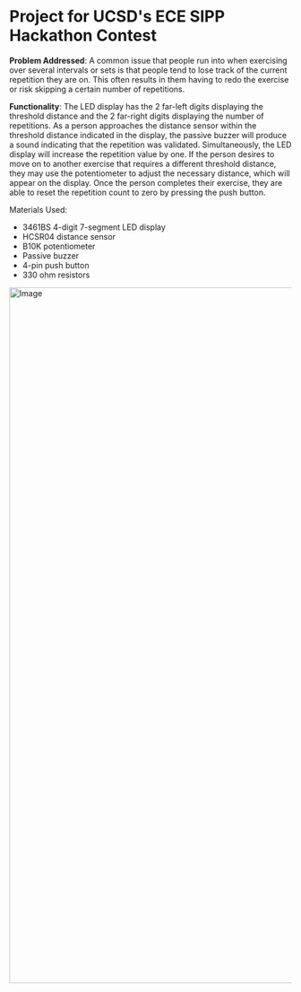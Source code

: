 # **Project for UCSD's ECE SIPP Hackathon Contest**  

**Problem Addressed**: A common issue that people run into when exercising over several intervals or sets is that people tend to lose track of the current repetition they are on. This often results in them having to redo the exercise or risk skipping a certain number of repetitions.   

**Functionality**: The LED display has the 2 far-left digits displaying the threshold distance and the 2 far-right digits displaying the number of repetitions. As a person approaches the distance sensor within the threshold distance indicated in the display, the passive buzzer will produce a sound indicating that the repetition was validated. Simultaneously, the LED display will increase the repetition value by one. If the person desires to move on to another exercise that requires a different threshold distance, they may use the potentiometer to adjust the necessary distance, which will appear on the display. Once the person completes their exercise, they are able to reset the repetition count to zero by pressing the push button. 

Materials Used:
* 3461BS 4-digit 7-segment LED display
* HCSR04 distance sensor
* B10K potentiometer
* Passive buzzer
* 4-pin push button
* 330 ohm resistors

<img width="3000" height="1240" alt="Image" src="https://github.com/user-attachments/assets/c4ddfa36-782e-40d4-991c-f5c1d2dbbf00" />
